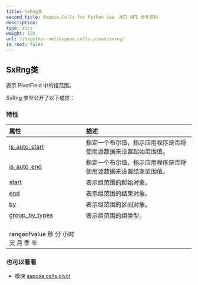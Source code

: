 ```yaml
---
title: SxRng类
second_title: Aspose.Cells for Python via .NET API 参考资料
description:
type: docs
weight: 120
url: /zh/python-net/aspose.cells.pivot/sxrng/
is_root: false
---
```

## SxRng类
表示 PivotField 中的组范围。



SxRng 类型公开了以下成员：

### 特性
|属性|描述|
| :- | :- |
| [is_auto_start](/cells/zh/python-net/aspose.cells.pivot/sxrng/is_auto_start) |指定一个布尔值，指示应用程序是否将使用源数据来设置起始范围值。|
| [is_auto_end](/cells/zh/python-net/aspose.cells.pivot/sxrng/is_auto_end) |指定一个布尔值，指示应用程序是否将使用源数据来设置结束范围值。|
| [start](/cells/zh/python-net/aspose.cells.pivot/sxrng/start) |表示组范围的起始对象。|
| [end](/cells/zh/python-net/aspose.cells.pivot/sxrng/end) |表示组范围的结束对象。|
| [by](/cells/zh/python-net/aspose.cells.pivot/sxrng/by) |表示组范围的区间对象。|
| [group_by_types](/cells/zh/python-net/aspose.cells.pivot/sxrng/group_by_types) |表示组范围的组类型。<br/> rangeofvalue 秒 分 小时 天 月 季 年|



### 也可以看看
* 模块 [aspose.cells.pivot](..)

